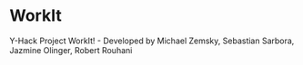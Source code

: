 WorkIt
======

Y-Hack Project WorkIt! - Developed by Michael Zemsky, Sebastian Sarbora, Jazmine Olinger, Robert Rouhani
